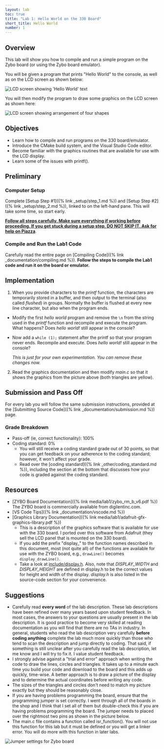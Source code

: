```yaml
---
layout: lab
toc: true
title: "Lab 1: Hello World on the 330 Board"
short_title: Hello World
number: 1
---
```


## Overview 
This lab will show you how to compile and run a simple program on the Zybo board (or using the Zybo board emulator).  

You will be given a program that prints "Hello World" to the console, as well as on the LCD screen as shown below:

<img src="{% link media/lab1/helloworld.jpg %}" alt="LCD screen showing 'Hello World' text">


You will then modify the program to draw some graphics on the LCD screen as shown here:

<img src="{% link media/lab1/shapes.jpg %}" alt="LCD screen showing arrangement of four shapes">



## Objectives
  - Learn how to compile and run programs on the 330 board/emulator.
  - Introduce the CMake build system, and the Visual Studio Code editor.
  - Become familiar with the graphics routines that are available for use with the LCD display.
  - Learn some of the issues with printf().

## Preliminary 


### Computer Setup 

Complete [Setup Step #1]({% link _setup/step_1.md %}) and [Setup Step #2]({% link _setup/step_2.md %}), linked to on the left-hand pane.  This will take some time, so start early.

<ins>**Follow all steps carefully.  Make sure everything if working before proceeding.  If you get stuck during a setup step, DO NOT SKIP IT.  Ask for help on Piazza**</ins>.

### Compile and Run the Lab1 Code 

Carefully read the entire page on [Compiling Code]({% link _documentation/compiling.md %}).  **Follow the steps to compile the Lab1 code and run it on the board or emulator.**

## Implementation 
1. When you provide characters to the *printf* function,  the characters are temporarily stored in a buffer, and then output to the terminal (also called *flushed*) in groups.  Normally the buffer is flushed at every new line character, but also when the program ends.
  * Modify the first *hello world* program and remove the `\n` from the string used in the *printf* function and recompile and execute the program. What happens? Does *hello world!* still appear in the console?
  * Now add a `while (1);` statement after the printf so that your program never ends.  Recompile and execute.  Does *hello world!* still appear in the console?

    *This is just for your own experimentation.  You can remove these changes now.*

2. Read the graphics documentation and then modify *main.c* so that it shows the graphics from the picture above (both triangles are yellow).


##  Submission and Pass Off 
For every lab you will follow the same submission instructions, provided at the [Submitting Source Code]({% link _documentation/submission.md %}) page. 

### Grade Breakdown 
  * Pass-off (ie, correct functionality): 100%
  * Coding standard: 0% 
    * You will still receive a coding standard grade out of 30 points, so that you can get feedback on your adherence to the coding standard; however, it won't affect your grade.
    * Read over the [coding standard]({% link _other/coding_standard.md %}), including the section at the bottom that discusses how your code is graded against the coding standard.


## Resources  

  - [ZYBO Board Documentation]({% link media/lab1/zybo_rm_b_v6.pdf %}) The ZYBO board is commercially available from digilentinc.com.
  - [VS Code Tips]({% link _documentation/vscode.md %})
  - [Graphics Library Documentation]({% link media/lab1/adafruit-gfx-graphics-library.pdf %})
    * This is a description of the graphics software that is available for use with the 330 board. I ported over this software from Adafruit (they sell the LCD panel that is mounted on the 330 board). 
    * If you add the prefix "display_" to the function names described in this document, most (not quite all) of the functions are available for use with the ZYBO board, e.g., `drawLine()` becomes `display_drawLine()`.
    * Take a look at [include/display.h](https://github.com/byu-cpe/ecen330_student/blob/master/include/display.h). Also, note that *DISPLAY_WIDTH* and *DISPLAY_HEIGHT* are defined in display.h to be the correct values for height and width of the display. *display.h* is also listed in the source-code section for your convenience.


## Suggestions 
  - Carefully read **every word** of the lab description. These lab descriptions have been refined over many years based upon student feedback. In most cases, the answers to your questions are usually present in the lab description. It is good practice to become very skilled at reading documentation as you will find that there are no TAs in industry. In general, students who read the lab description very carefully **before coding anything** complete the lab much more quickly than those who tend to scan the description and jump directly to coding. That said, if something is still unclear after you carefully read the lab description, let me know and I will try to fix it. I value student feedback.
  - I strongly advise against a "trial and error" approach when writing the code to draw the lines, circles and triangles. It takes up to a minute each time you build your code and download to the board and this adds up quickly, time-wise. A better approach is to draw a picture of the display and to determine the actual coordinates before writing any code.
  - The sizes of the triangles and circles don't need to match my picture exactly but they should be reasonably close.
  - If you are having problems programming the board, ensure that the programming jumper is set correctly. I went through all of the boards in the shop and I think that I set all of them but double-check this if you are having problems programming the board. The jumper needs to placed over the rightmost two pins as shown in the picture below.
  - The main.c file contains a function called isr_function(). You will not use this function for this lab but it must be defined or you will get a linker error. You will do more with this function in later labs.

<img src="{% link media/lab1/jumper_setting.jpg %}" alt="Jumper settings for Zybo board">

